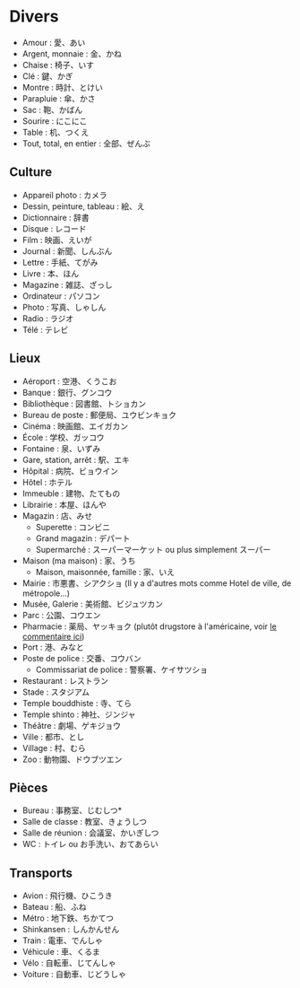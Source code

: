 # Divers

- Amour : 愛、あい
- Argent, monnaie : 金、かね
- Chaise : 椅子、いす
- Clé : 鍵、かぎ
- Montre : 時計、とけい
- Parapluie : 傘、かさ
- Sac : 鞄、かばん
- Sourire : にこにこ
- Table : 机、つくえ
- Tout, total, en entier : 全部、ぜんぶ

## Culture

- Appareil photo : カメラ
- Dessin, peinture, tableau : 絵、え
- Dictionnaire : 辞書
- Disque : レコード
- Film : 映画、えいが
- Journal : 新聞、しんぶん
- Lettre : 手紙、てがみ
- Livre : 本、ほん
- Magazine : 雑誌、ざっし
- Ordinateur : パソコン
- Photo : 写真、しゃしん
- Radio : ラジオ
- Télé : テレビ

## Lieux

- Aéroport : 空港、くうこお
- Banque : 銀行、グンコウ
- Bibliothèque : 図書館、トショカン
- Bureau de poste : 郵便局、ユウビンキョク
- Cinéma : 映画館、エイガカン
- École : 学校、ガッコウ
- Fontaine : 泉、いずみ
- Gare, station, arrêt : 駅、エキ
- Hôpital : 病院、ビョウイン
- Hôtel : ホテル
- Immeuble : 建物、たてもの
- Librairie : 本屋、ほんや
- Magazin : 店、みせ
  - Superette : コンビニ
  - Grand magazin : デパート
  - Supermarché : スーパーマーケット ou plus simplement スーパー
- Maison (ma maison) : 家、うち
  - Maison, maisonnée, famille : 家、いえ
- Mairie : 市悪書、シアクショ (Il y a d'autres mots comme Hotel de ville, de métropole...)
- Musée, Galerie : 美術館、ビジュツカン
- Parc : 公園、コウエン
- Pharmacie : 薬局、ヤッキョク (plutôt drugstore à l'américaine, voir [le commentaire ici](https://www.youtube.com/watch?v=hKKyDpSZ4HA))
- Port : 港、みなと
- Poste de police : 交番、コウバン
  - Commissariat de police : 警察署、ケイサツショ
- Restaurant : レストラン
- Stade : スタジアム
- Temple bouddhiste : 寺、てら
- Temple shinto : 神社、ジンジャ
- Théâtre : 劇場、ゲキジョウ
- Ville : 都市、とし
- Village : 村、むら
- Zoo : 動物園、ドウブツエン

## Pièces

- Bureau : 事務室、じむしつ*
- Salle de classe : 教室、きょうしつ
- Salle de réunion : 会議室、かいぎしつ
- WC : トイレ ou お手洗い、おてあらい

## Transports

- Avion : 飛行機、ひこうき
- Bateau : 船、ふね
- Métro : 地下鉄、ちかてつ
- Shinkansen : しんかんせん
- Train : 電車、でんしゃ
- Véhicule : 車、くるま
- Vélo : 自転車、じてんしゃ
- Voiture : 自動車、じどうしゃ
